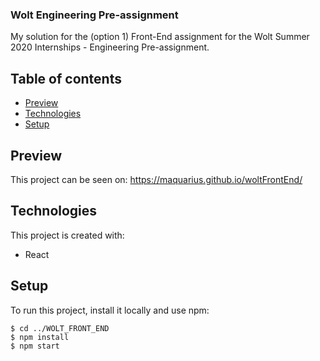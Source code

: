 ### Wolt Engineering Pre-assignment

My solution for the (option 1) Front-End assignment for the Wolt Summer 2020 Internships - Engineering Pre-assignment.

## Table of contents

- [Preview](#preview)
- [Technologies](#Technologies)
- [Setup](#Setup)

## Preview

This project can be seen on: https://maquarius.github.io/woltFrontEnd/

## Technologies

This project is created with:

- React

## Setup

To run this project, install it locally and use npm:

```
$ cd ../WOLT_FRONT_END
$ npm install
$ npm start
```
